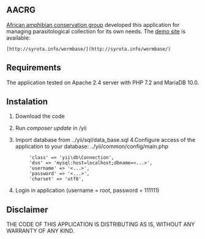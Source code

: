 AACRG
------------

[African amphibian conservation group](http://natural-sciences.nwu.ac.za/african-amphibian-conservation-research-group/aacrg-about) developed this application for managing parasitological collection for its own needs. The [demo site](http://syrota.info/wormbase/) is available:

    [http://syrota.info/wormbase/](http://syrota.info/wormbase/)

Requirements
------------

The application tested on Apache 2.4 server with PHP 7.2 and MariaDB 10.0.

Instalation
-----------
1. Download the code
2. Run <i>composer update</i> in <path to folder with site files>/yii
3. Import database from ../yii/sql/data_base.sql
4.Configure access of the application to your database:  ../yii/common/config/main.php

            'class' => 'yii\db\Connection',
            'dsn' => 'mysql:host=localhost;dbname=<...>',
            'username' => '<...>',
            'password' => '<...>',
            'charset' => 'utf8',
        
5. Login in application (username = root, password = 111111)


Disclaimer
------------
THE CODE OF THIS APPLICATION IS DISTRIBUTING AS IS, WITHOUT ANY WARRANTY OF ANY KIND.
